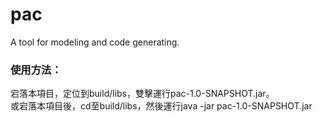 # pac
A tool for modeling and code generating.

### 使用方法：
宕落本項目，定位到build/libs，雙擊運行pac-1.0-SNAPSHOT.jar。  
或宕落本項目後，cd至build/libs，然後運行java -jar pac-1.0-SNAPSHOT.jar
